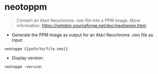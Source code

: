 # neotoppm

> Convert an Atari Neochrome .neo file into a PPM image.
> More information: <https://netpbm.sourceforge.net/doc/neotoppm.html>.

- Generate the PPM image as output for an Atari Neochrome .neo file as input:

`neotoppm {{path/to/file.neo}}`

- Display version:

`neotoppm -version`
